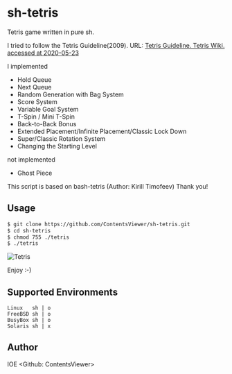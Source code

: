 # sh-tetris
Tetris game written in pure sh.

I tried to follow the Tetris Guideline(2009). 
URL: [Tetris Guideline. Tetris Wiki. accessed at 2020-05-23](https://tetris.fandom.com/wiki/Tetris_Guideline)

I implemented

* Hold Queue
* Next Queue
* Random Generation with Bag System
* Score System
* Variable Goal System
* T-Spin / Mini T-Spin
* Back-to-Back Bonus
* Extended Placement/Infinite Placement/Classic Lock Down
* Super/Classic Rotation System
* Changing the Starting Level 

not implemented

* Ghost Piece

This script is based on bash-tetris (Author: Kirill Timofeev)
Thank you!

## Usage
```sh
$ git clone https://github.com/ContentsViewer/sh-tetris.git
$ cd sh-tetris
$ chmod 755 ./tetris
$ ./tetris
```

![Tetris](https://contentsviewer.work/Master/ShellScript/Apps/Tetris/Images/tetris.jpg)

Enjoy :-)

## Supported Environments
    Linux   sh | o
    FreeBSD sh | o
    BusyBox sh | o
    Solaris sh | x

## Author
IOE <Github: ContentsViewer>
